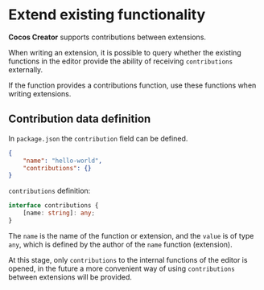 # Extend existing functionality

**Cocos Creator** supports contributions between extensions.

When writing an extension, it is possible to query whether the existing functions in the editor provide the ability of receiving `contributions` externally.

If the function provides a contributions function, use these functions when writing extensions.

## Contribution data definition

In `package.json` the `contribution` field can be defined.

```json
{
    "name": "hello-world",
    "contributions": {}
}
```

`contributions` definition:

```typescript
interface contributions {
    [name: string]: any;
}
```

The `name` is the name of the function or extension, and the `value` is of type `any`, which is defined by the author of the `name` function (extension).

At this stage, only `contributions` to the internal functions of the editor is opened, in the future a more convenient way of using `contributions` between extensions will be provided.
